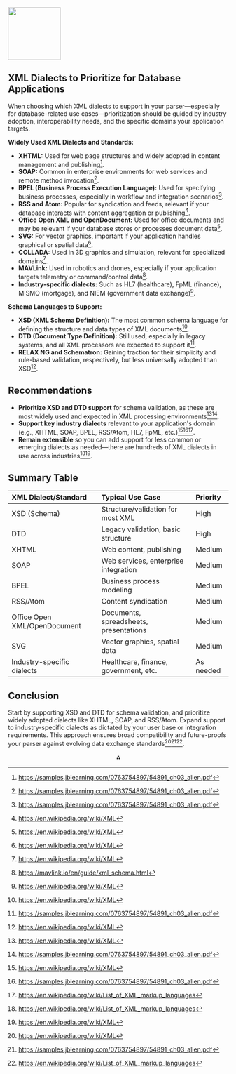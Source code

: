<img src="https://r2cdn.perplexity.ai/pplx-full-logo-primary-dark%402x.png" class="logo" width="120"/>

## XML Dialects to Prioritize for Database Applications

When choosing which XML dialects to support in your parser—especially for database-related use cases—prioritization should be guided by industry adoption, interoperability needs, and the specific domains your application targets.

**Widely Used XML Dialects and Standards:**

- **XHTML:** Used for web page structures and widely adopted in content management and publishing[^5].
- **SOAP:** Common in enterprise environments for web services and remote method invocation[^5].
- **BPEL (Business Process Execution Language):** Used for specifying business processes, especially in workflow and integration scenarios[^5].
- **RSS and Atom:** Popular for syndication and feeds, relevant if your database interacts with content aggregation or publishing[^4].
- **Office Open XML and OpenDocument:** Used for office documents and may be relevant if your database stores or processes document data[^4].
- **SVG:** For vector graphics, important if your application handles graphical or spatial data[^4].
- **COLLADA:** Used in 3D graphics and simulation, relevant for specialized domains[^4].
- **MAVLink:** Used in robotics and drones, especially if your application targets telemetry or command/control data[^3].
- **Industry-specific dialects:** Such as HL7 (healthcare), FpML (finance), MISMO (mortgage), and NIEM (government data exchange)[^4].

**Schema Languages to Support:**

- **XSD (XML Schema Definition):** The most common schema language for defining the structure and data types of XML documents[^4].
- **DTD (Document Type Definition):** Still used, especially in legacy systems, and all XML processors are expected to support it[^5].
- **RELAX NG and Schematron:** Gaining traction for their simplicity and rule-based validation, respectively, but less universally adopted than XSD[^4].


## Recommendations

- **Prioritize XSD and DTD support** for schema validation, as these are most widely used and expected in XML processing environments[^4][^5].
- **Support key industry dialects** relevant to your application's domain (e.g., XHTML, SOAP, BPEL, RSS/Atom, HL7, FpML, etc.)[^4][^5][^1].
- **Remain extensible** so you can add support for less common or emerging dialects as needed—there are hundreds of XML dialects in use across industries[^1][^4].


## Summary Table

| XML Dialect/Standard | Typical Use Case | Priority |
| :-- | :-- | :-- |
| XSD (Schema) | Structure/validation for most XML | High |
| DTD | Legacy validation, basic structure | High |
| XHTML | Web content, publishing | Medium |
| SOAP | Web services, enterprise integration | Medium |
| BPEL | Business process modeling | Medium |
| RSS/Atom | Content syndication | Medium |
| Office Open XML/OpenDocument | Documents, spreadsheets, presentations | Medium |
| SVG | Vector graphics, spatial data | Medium |
| Industry-specific dialects | Healthcare, finance, government, etc. | As needed |

## Conclusion

Start by supporting XSD and DTD for schema validation, and prioritize widely adopted dialects like XHTML, SOAP, and RSS/Atom. Expand support to industry-specific dialects as dictated by your user base or integration requirements. This approach ensures broad compatibility and future-proofs your parser against evolving data exchange standards[^4][^5][^1].

<div style="text-align: center">⁂</div>

[^1]: https://en.wikipedia.org/wiki/List_of_XML_markup_languages

[^2]: https://stackoverflow.com/questions/3915786/programming-languages-that-support-xml-literals

[^3]: https://mavlink.io/en/guide/xml_schema.html

[^4]: https://en.wikipedia.org/wiki/XML

[^5]: https://samples.jblearning.com/0763754897/54891_ch03_allen.pdf

[^6]: https://mavlink.io/zh/messages/all.html

[^7]: https://www.speedcommerce.com/what-is/extensible-markup-language/

[^8]: https://docs.oracle.com/cd/E19253-01/819-0913/locale/loc_xml.html

[^9]: https://www.reddit.com/r/webdev/comments/1atxlca/devs_still_having_use_cases_for_xml/

[^10]: https://stackoverflow.com/questions/301493/which-language-is-easiest-and-fastest-to-work-with-xml-content

[^11]: https://stackoverflow.com/questions/1613042/parsing-xml-right-scripting-languages-packages-for-the-job

[^12]: https://slickplan.com/blog/xml-sitemap-priority-changefreq

[^13]: https://www.symestic.com/en-us/what-is/xml

[^14]: https://softwareengineering.stackexchange.com/questions/213316/xml-based-programming-languages

[^15]: https://www.hurix.com/blogs/understanding-the-importance-of-parsers-in-xml/

[^16]: https://stackoverflow.com/questions/18223723/which-have-more-priority-spring-annotation-or-xml-configuration

[^17]: https://exceltranslations.com/xml-in-the-localization-industry/

[^18]: https://www.xml.com/pub/a/Benchmark/article.html

[^19]: https://stackoverflow.com/questions/32734728/parse-xml-and-change-data-according-to-a-priority-list

[^20]: https://www.reddit.com/r/Compilers/comments/14ci57n/what_makes_a_language_easy_for_writing_a_parser/

